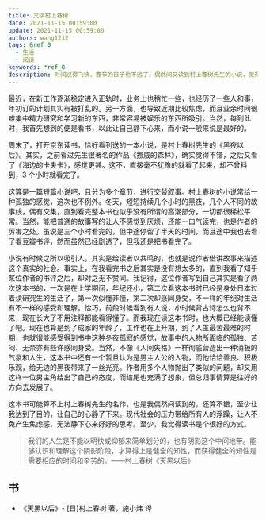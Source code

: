 ```yaml
---
title: 又读村上春树
date: 2021-11-15 00:59:00
update: 2021-11-15 00:59:00
authors: wang1212
tags: &ref_0
  - 生活
  - 阅读
keywords: *ref_0
description: 时间过得飞快，春节的日子也不远了，偶然间又读到村上春树先生的小说，觉得该记录一些什么东西。
---
```



最近，在新工作逐渐稳定进入正轨时，业务上也稍忙一些，也经历了一些人和事，年初订的计划其实有被打乱的。另一方面，也导致近期比较焦虑，而且业余时间很难集中精力研究和学习新的东西，非常容易被娱乐的东西所吸引。当然，每到此时，我首先想到的便是看书，以此让自己静下心来，而小说一般来说是最好的。

周末了，打开京东读书，恰好看到送的一本小说，是村上春树先生的《黑夜以后》。其实，之前看过先生很著名的作品《挪威的森林》，确实觉得不错，之后又看了《海边的卡夫卡》，感觉更甚。这不，直接毫不犹豫的就看了起来，却不曾料到，3 个小时就看完了。

<!-- truncate -->

这算是一篇短篇小说吧，且分为多个章节，进行交替叙事。村上春树的小说常给一种孤独的感觉，这次也不例外。冬天，短短持续几个小时的黑夜，几个人不同的故事线，偶有交集，直到看完整本书也似乎没有所谓的高潮部分，一切都很稀松平常。当然，能把普通的故事写的让人不感觉到厌烦，还能一口气读完，也是作者的厉害之处。虽说是三个小时看完的，但中途停留了半天的时间，而且途中我也去看了看豆瓣书评，然而虽然已经剧透了，但我还是把书看完了。

小说有时候之所以吸引人，其实是给读者以共鸣的，也就是说作者借讲故事来描述这个真实的社会。事实上，在我看完书之后其实是没有想太多的，直到我看了知乎某位作者的书评之后，却对之无不赞同。我记得，这位作者写到自己其实是看了两次这本书的，一次是在上学期间，年纪还小，第二次看这本书时已经是身处日本过着读研究生的生活了，第一次似懂非懂，第二次却感同身受，不一样的年纪对生活有不一样的感受和理解。恰巧，前段时候看到有人说，小时候背古诗怎么也背不来，现在长大了不用注释都能看得懂了。而我现在读这本书时，也大概已经能读懂了吧。现在也算是到了成家的年龄了，工作也在上升期，到了人生最苦最难的时期，也就很能感受得到书中这种冬夜孤寂的感觉，故事中的人物所面临的孤独、苦闷、无奈亦有些许感同身受。当然，不像《人间失格》一样彻底营造出一种消极的气氛和人生，这本书中还有一个暂且认为是男主人公的人物，而他恰恰善良、积极乐观，给无边的黑夜带来了一丝光亮。作者用多个人物抛出了类似的问题，却又用这样一位男主角给出了自己的态度，而结尾也充满了想象，但总归事情算是往好的方向去发展了。

这本书可能算不上村上春树先生的名作，也是我偶然间读到的，还算不错，至少让我达到了目的，让自己的心静了下来。现代社会的压力带给所有人的浮躁，让人不免产生焦虑感，无法静下心来好好的思考。至少，我觉得读书是个很好的方式。

> 我们的人生是不能以明快或抑郁来简单划分的，也有阴影这个中间地带。能够认识和理解这个阴影阶段，才算得上是健全的知性，而获得健全的知性是需要相应的时间和辛劳的。——村上春树《天黑以后》

## 书

- 《天黑以后》- [日]村上春树 著，施小炜 译
